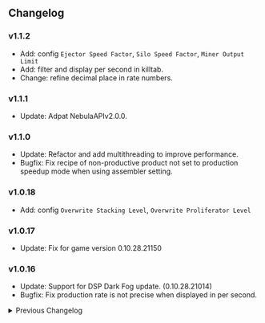## Changelog

### v1.1.2
* Add: config `Ejector Speed Factor`, `Silo Speed Factor`, `Miner Output Limit`
* Add: filter and display per second in killtab.
* Change: refine decimal place in rate numbers.

### v1.1.1
* Update: Adpat NebulaAPIv2.0.0.  

### v1.1.0
* Update: Refactor and add multithreading to improve performance.  
* Bugfix: Fix recipe of non-productive product not set to production speedup mode when using assembler setting.  

### v1.0.18
* Add: config `Overwrite Stacking Level`, `Overwrite Proliferator Level`

### v1.0.17
* Update: Fix for game version 0.10.28.21150  

### v1.0.16 
* Update: Support for DSP Dark Fog update. (0.10.28.21014) 
* Bugfix: Fix production rate is not precise when displayed in per second. 

<details>
<summary>Previous Changelog</summary>

### v1.0.15 
* Update: add translated readme provided by Ximu-Luya on Github (thanks for contribution)  

### v1.0.14 
* Update: add zhCn translations provided by Ximu-Luya on Github (thanks for contribution)  

### v1.0.13 
* Update: change fractionator theoretical max calculation to account for stacked belts & spray 

### v1.0.12 
* Update: adjust item tooltip to get rid of cannot craft in replicator message 

### v1.0.11 
* Update: add item tooltip when item icon is hovered in stats window (disable with "Disable Item Hover Tip" config property) 

### v1.0.10 
* Bugfix: Fix bug with planet filtering when matched planet count is smaller than 2 
* Update: Add config property to disable filtering of planet list by precursor/consumer target
* Update: Add config property to control whether 2nd level precursor/consumers are shown

### v1.0.9
* Update: Add support for Nebula (thanks starfi5h) 
* Bugfix: Fix issue where Local System is added to astro list twice 

### v1.0.8
* Update: change so that when pre-cursor or successor filter is enabled, planet list is filtered to only planets that are producers or consumers of the item
* Add "Local System" to planet dropdown

### v1.0.7
* Update: update to sync with latest changes in game. 

### v1.0.6
* Bugfix: fix labs not detecting stacking condition 

### v1.0.5
* Bugfix: fix detection of non-productive assembler recipe default mode. Assemblers for antimatter treated as if they supported productivity mode 

### v1.0.4
* Bugfix: fix initialization issue with enhanced stats version

### v1.0.3
* Bugfix: resolve issue with initialization of Proliferator info when using BetterStats official was enabled

### v1.0.2
* Update: combined stats collection with bottleneck calculations
* Update: added 'Disable Bottleneck' config to allow only BetterStats functionality to be used. Removes precursors, made on, etc.
* Update: added detection for unsprayed items in bottleneck calculation

### v1.0.1
* Bugfix: handle modded items that are created after this plugin is initted

### v1.0.0
* Update: removed dependency on BetterStats. Now when that plugin is not installed a local fork of it will be used instead 
* Update: Account for usage of proliferator in local BetterStats fork
* Update: Detect stacking for Ray Receivers generating critical photons

</details>